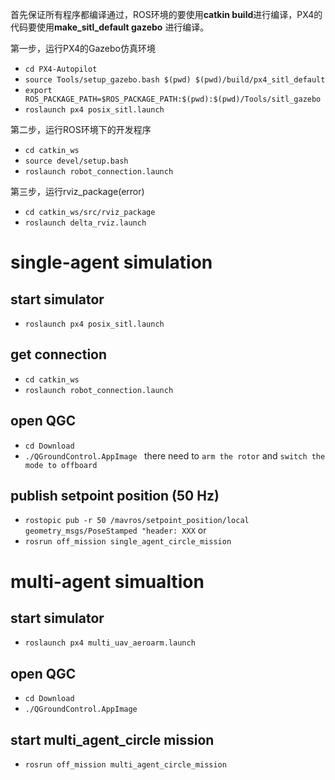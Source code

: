 首先保证所有程序都编译通过，ROS环境的要使用**catkin build**进行编译，PX4的代码要使用**make_sitl_default gazebo** 进行编译。

第一步，运行PX4的Gazebo仿真环境

- `cd PX4-Autopilot`
- `source Tools/setup_gazebo.bash $(pwd) $(pwd)/build/px4_sitl_default`
- `export ROS_PACKAGE_PATH=$ROS_PACKAGE_PATH:$(pwd):$(pwd)/Tools/sitl_gazebo`
- `roslaunch px4 posix_sitl.launch`

第二步，运行ROS环境下的开发程序

- `cd catkin_ws`
- `source devel/setup.bash`
- `roslaunch robot_connection.launch`

第三步，运行rviz_package(error)

- `cd catkin_ws/src/rviz_package`
- `roslaunch delta_rviz.launch`


# single-agent simulation

## start simulator
- `roslaunch px4 posix_sitl.launch`

## get connection
- `cd catkin_ws`
- `roslaunch robot_connection.launch`

## open QGC
- `cd Download`
- `./QGroundControl.AppImage `
there need to `arm the rotor` and `switch the mode to offboard`

## publish setpoint position (50 Hz)
- `rostopic pub -r 50 /mavros/setpoint_position/local geometry_msgs/PoseStamped "header: XXX`
or
- `rosrun off_mission single_agent_circle_mission`

# multi-agent simualtion
## start simulator
- `roslaunch px4 multi_uav_aeroarm.launch`

## open QGC
- `cd Download`
- `./QGroundControl.AppImage `

## start multi_agent_circle mission
- `rosrun off_mission multi_agent_circle_mission`
